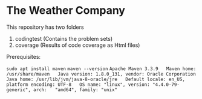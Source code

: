 # The Weather Company

This repository has two folders

  1. codingtest (Contains the problem sets)
  2. coverage (Results of code coverage as Html files)

Prerequisites:

  `sudo apt install maven`
  `maven --version`
  `Apache Maven 3.3.9  
  Maven home: /usr/share/maven  
  Java version: 1.8.0_131, vendor: Oracle Corporation  
  Java home: /usr/lib/jvm/java-8-oracle/jre  
Default locale: en_US, platform encoding: UTF-8  
OS name: "linux", version: "4.4.0-79-generic", arch:   "amd64", family: "unix"`  
